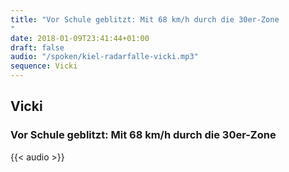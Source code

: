 ```yaml
---
title: "Vor Schule geblitzt: Mit 68 km/h durch die 30er-Zone
"
date: 2018-01-09T23:41:44+01:00
draft: false
audio: "/spoken/kiel-radarfalle-vicki.mp3"
sequence: Vicki
---
```


## Vicki
### Vor Schule geblitzt: Mit 68 km/h durch die 30er-Zone




{{< audio >}}





